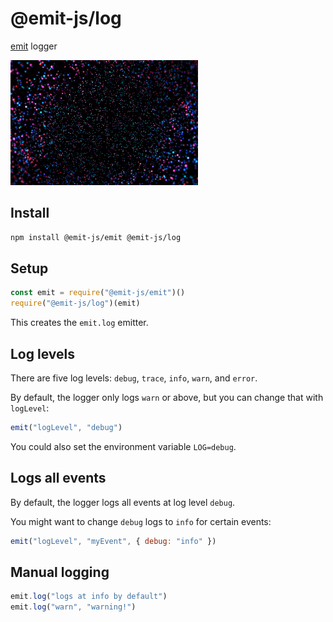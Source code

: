 # @emit-js/log

[emit](https://github.com/emit-js/emit#readme) logger

![log](log.gif)

## Install

```bash
npm install @emit-js/emit @emit-js/log
```

## Setup

```js
const emit = require("@emit-js/emit")()
require("@emit-js/log")(emit)
```

This creates the `emit.log` emitter.

## Log levels

There are five log levels: `debug`, `trace`, `info`, `warn`, and `error`.

By default, the logger only logs `warn` or above, but you can change that with `logLevel`:

```js
emit("logLevel", "debug")
```

You could also set the environment variable `LOG=debug`.

## Logs all events

By default, the logger logs all events at log level `debug`.

You might want to change `debug` logs to `info` for certain events:

```js
emit("logLevel", "myEvent", { debug: "info" })
```

## Manual logging

```js
emit.log("logs at info by default")
emit.log("warn", "warning!")
```
